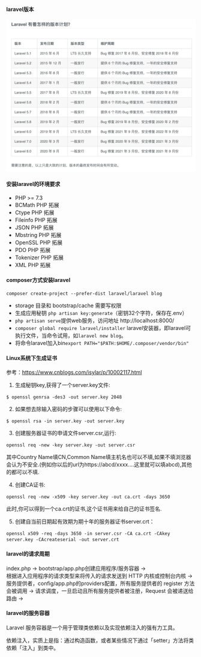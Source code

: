 #### laravel版本
![](assets/markdown-img-paste-20201219111548318.png)

#### 安装laravel的环境要求

- PHP >= 7.3
- BCMath PHP 拓展
- Ctype PHP 拓展
- Fileinfo PHP 拓展
- JSON PHP 拓展
- Mbstring PHP 拓展
- OpenSSL PHP 拓展
- PDO PHP 拓展
- Tokenizer PHP 拓展
- XML PHP 拓展

#### composer方式安装laravel
```
composer create-project --prefer-dist laravel/laravel blog
```

- storage 目录和 bootstrap/cache 需要写权限
- 生成应用秘钥 `php artisan key:generate`（密钥32个字符，保存在.env）
- `php artisan serve`提供web服务，访问地址 http://localhost:8000/
- `composer global require laravel/installer` laravel安装器，即laravel可执行文件，当命令试用，如`laravel new blog`。
- 将命令laravel加入bin`export PATH="$PATH:$HOME/.composer/vendor/bin"`

#### Linux系统下生成证书

参考：https://www.cnblogs.com/isylar/p/10002117.html

1. 生成秘钥key,获得了一个server.key文件:
```
$ openssl genrsa -des3 -out server.key 2048
```

2. 如果想去除输入密码的步骤可以使用以下命令:
```
$ openssl rsa -in server.key -out server.key
```

3. 创建服务器证书的申请文件server.csr,运行:
```
openssl req -new -key server.key -out server.csr
```
其中Country Name填CN,Common Name填主机名也可以不填,如果不填浏览器会认为不安全.(例如你以后的url为https://abcd/xxxx….这里就可以填abcd),其他的都可以不填.

4. 创建CA证书:
```
openssl req -new -x509 -key server.key -out ca.crt -days 3650
```
此时,你可以得到一个ca.crt的证书,这个证书用来给自己的证书签名.

5. 创建自当前日期起有效期为期十年的服务器证书server.crt：
```
openssl x509 -req -days 3650 -in server.csr -CA ca.crt -CAkey server.key -CAcreateserial -out server.crt
```

#### laravel的请求周期
index.php ->
bootstrap/app.php创建应用程序/服务容器 ->  
根据进入应用程序的请求类型来将传入的请求发送到 HTTP 内核或控制台内核 ->
服务提供者，config/app.php的providers配置，所有服务提供者的 register 方法会被调用 ->
请求调度，一旦启动且所有服务提供者被注册，Request 会被递送给路由 ->

#### laravel的服务容器

Laravel 服务容器是一个用于管理类依赖以及实现依赖注入的强有力工具。

依赖注入，实质上是指：通过构造函数，或者某些情况下通过「setter」方法将类依赖「注入」到类中。
